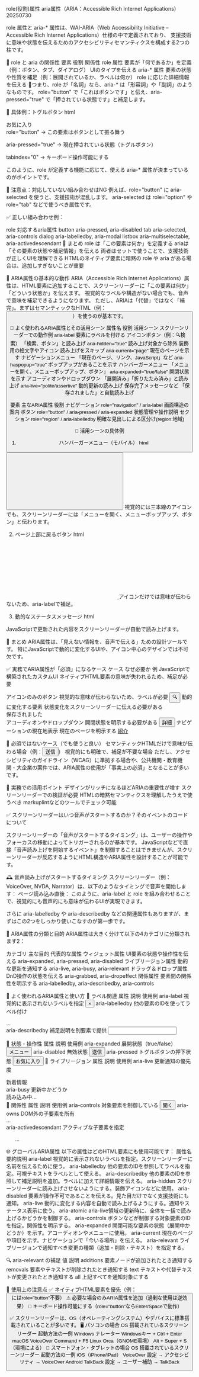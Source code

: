 role(役割)属性 aria属性（ARIA：Accessible Rich Internet Applications）20250730

role 属性と aria-* 属性は、WAI-ARIA（Web Accessibility Initiative – Accessible Rich Internet Applications）仕様の中で定義されており、
支援技術に意味や状態を伝えるためのアクセシビリティセマンティクスを構成する2つの柱です。

🔗 role と aria の関係性
要素	        役割	                                                関係性
role 属性	要素が「何であるか」を定義（例：ボタン、タブ、ダイアログ）	    UIのタイプを伝える
aria-* 属性	要素の状態や性質を補足（例：展開されているか、ラベルは何か）	role に応じた詳細情報を伝える
🧠つまり、role が「名詞」なら、aria-* は「形容詞」や「副詞」のようなものです。
 role="button" で「これはボタンです」と伝え、aria-pressed="true" で「押されている状態です」と補足します。

🧩 具体例：トグルボタン
html
<div role="button" aria-pressed="true" tabindex="0">
  お気に入り
</div>
role="button" → この要素はボタンとして振る舞う

aria-pressed="true" → 現在押されている状態（トグルボタン）

tabindex="0" → キーボード操作可能にする

このように、role が定義する機能に応じて、使える aria-* 属性が決まっているのがポイントです。

🚨 注意点：対応していない組み合わせはNG
例えば、role="button" に aria-selected を使うと、支援技術が混乱します。 
aria-selected は role="option" や role="tab" などで使うべき属性です。

✅ 正しい組み合わせ例：

role	    対応するaria属性
button	    aria-pressed, aria-disabled
tab	        aria-selected, aria-controls
dialog	    aria-labelledby, aria-modal
listbox	    aria-multiselectable, aria-activedescendant
🧭 まとめ
role は「この要素は何か」を定義する
ariaは「その要素の状態や補足情報」を伝える
両者はセットで使うことで、支援技術が正しくUIを理解できる
HTMLのネイティブ要素に暗黙の role や aria がある場合は、追加しすぎないことが重要

🎯 ARIA属性の基本的な動作
ARIA（Accessible Rich Internet Applications）属性は、HTML要素に追加することで、スクリーンリーダーに「この要素は何か」「どういう状態か」を伝えます。
視覚的なラベルや構造がない場合でも、音声で意味を補足できるようになります。
ただし、ARIAは「代替」ではなく「補完」。まずはセマンティックなHTML（例：<button>）を使うのが基本です。

🧪 よく使われるARIA属性とその活用シーン
属性名	                            役割	                    活用シーン	                    スクリーンリーダーでの動作例
aria-label	                    要素にラベルを付ける	       アイコンボタン（例：🔍検索）	    「検索、ボタン」と読み上げ
aria-hidden="true"          	読み上げ対象から除外           装飾用の絵文字やアイコン	         読み上げをスキップ
aria-current="page"	            現在のページを示す	           ナビゲーションメニュー	        「現在のページ、リンク、JavaScript」など
aria-haspopup="true"	        ポップアップがあることを示す	ハンバーガーメニュー	         「メニューを開く、メニューポップアップ、ボタン」
aria-expanded="true/false"	    開閉状態を示す	               アコーディオンやドロップダウン	 「展開済み」「折りたたみ済み」と読み上げ
aria-live="polite/assertive"	動的更新の読み上げ	           保存完了メッセージなど	「保存されました」と自動読み上げ

要素	            主なARIA属性	                                役割
ナビゲーション	 role="navigation" / aria-label	                 画面構造の案内
ボタン	        role="button" / aria-pressed / aria-expanded	状態管理や操作説明
セクション	    role="region" / aria-labelledby	                 明確な見出しによる区分け(region:地域)

🧭 活用シーンの具体例
1. ハンバーガーメニュー（モバイル）
html
<button aria-label="メニューを開く" aria-haspopup="true" aria-expanded="false">
  <svg><!-- アイコン --></svg>
</button>
視覚的には三本線のアイコンでも、スクリーンリーダーには「メニューを開く、メニューポップアップ、ボタン」と伝わります。

2. ページ上部に戻るボタン
html
<a href="#top" aria-label="ページ上部に戻る">
  <svg><!-- 上向き矢印 --></svg>
</a>
アイコンだけでは意味が伝わらないため、aria-labelで補足。

3. 動的なステータスメッセージ
html
<div role="status" aria-live="polite" id="statusMsg"></div>
<script>
  document.getElementById('statusMsg').textContent = '保存されました';
</script>
JavaScriptで更新された内容をスクリーンリーダーが自動で読み上げます。

🧠 まとめ
ARIA属性は、「見えない情報を、音声で伝える」ための設計ツールです。
特にJavaScriptで動的に変化するUIや、アイコン中心のデザインでは不可欠です。


✅ 実務でARIA属性が「必須」になるケース
ケース	                                    なぜ必要か	                                例
JavaScriptで構築されたカスタムUI	ネイティブHTML要素の意味が失われるため、補足が必要	    <div role="button" aria-pressed="true">
アイコンのみのボタン	            視覚的な意味が伝わらないため、ラベルが必要	            <button aria-label="検索">🔍</button>
動的に変化する要素	                状態変化をスクリーンリーダーに伝える必要がある	        <div aria-live="polite">保存されました</div>
アコーディオンやドロップダウン	     開閉状態を明示する必要がある	                        <button aria-expanded="false">詳細</button>
ナビゲーションの現在地表示	         現在のページを明示する	                               <a href="/about" aria-current="page">紹介</a>

🚫 必須ではないケース（でも使うと良い）
セマンティックHTMLだけで意味が伝わる場合（例：<button>送信</button>）
視覚的にも明確で、補足が不要な場合
ただし、アクセシビリティのガイドライン（WCAG）に準拠する場合や、公共機関・教育機関・大企業の案件では、ARIA属性の使用が「事実上の必須」となることが多いです。

🧭 実務での活用ポイント
デザインがリッチになるほどARIAの重要性が増す
スクリーンリーダーでの検証が必要
HTMLの暗黙セマンティクスを理解したうえで使うべき
markuplintなどのツールでチェック可能

✅ スクリーンリーダーはいつ音声がスタートするのか？そのイベントのコードについて

スクリーンリーダーの「音声がスタートするタイミング」は、ユーザーの操作やフォーカスの移動によってトリガーされるのが基本です。
JavaScriptなどで直接「音声読み上げを開始するイベント」を制御することはできませんが、スクリーンリーダーが反応するようにHTML構造やARIA属性を設計することが可能です。

🕰️ 音声読み上げがスタートするタイミング
スクリーンリーダー（例：VoiceOver, NVDA, Narrator）は、以下のようなタイミングで音声を開始します：
ページ読み込み直後：<title>タグや<h1>などの主要要素を読み上げ
フォーカスが移動したとき：Tabキーやスワイプ操作で要素にフォーカスが当たると、その要素のラベルや内容を読み上げ
ARIA属性やrole属性が変化したとき：aria-live領域にテキストが追加されると自動で読み上げ
ユーザーが読み上げコマンドを実行したとき：スクリーンリーダーのショートカット（例：Narrator + R）など

🧪 イベント的に読み上えを「誘導」する方法（コード例）
スクリーンリーダー自体はJavaScriptイベントを直接監視しませんが、DOMの変更やフォーカス移動を通じて読み上げを促すことができます。

✅ 例1：aria-liveで動的メッセージを読み上げ
html
<div role="status" aria-live="polite" id="statusMsg"></div>

<script>
  document.getElementById('statusMsg').textContent = '保存が完了しました';
</script>
このように、aria-live領域にテキストを追加すると、スクリーンリーダーが自動で読み上げます。

✅ 例2：フォーカスを移動して読み上げを促す
html
<div tabindex="-1" id="alertBox" role="alert">エラーがあります</div>

<script>
  document.getElementById('alertBox').focus();
</script>
tabindex="-1"でフォーカス可能にし、focus()で読み上げを誘導できます。

🧭 実務での活用ポイント
読み上げ開始の「イベント」は、ユーザー操作やDOM変更に依存
JavaScriptで直接「音声を開始する」ことはできないが、読み上げを促す設計は可能
aria-liveやrole="alert"などを活用して、動的な通知を伝える
フォーカス移動やラベル付与で、読み上げタイミングをコントロール


🧭 role 属性の基本
role は、HTML要素の「役割」をスクリーンリーダーなどの支援技術に伝えるための属性です。

🔹 よく使う role の例
role値	        意味	                使用例
button	    ボタンとして認識させる	<div role="button">送信</div>
navigation	ナビゲーション領域	    <nav role="navigation">...</nav>
dialog	    モーダルダイアログ	    <div role="dialog">...</div>
alert	    緊急メッセージ	        <div role="alert">エラーがあります</div>
region	    意味のあるセクション	<section role="region" aria-labelledby="title">...</section>
📝補足：HTMLのセマンティック要素（例：<button>）には暗黙の role があるため、基本はネイティブ要素を優先し、必要な場合のみ role を追加します。

🗣️ aria-label 属性の基本
aria-label は、視覚的に表示されないラベルをスクリーンリーダーに伝えるための属性です。

🔹 よく使う場面
使用シーン	                    例	                                            説明
アイコンボタン	       <button aria-label="検索">🔍</button>	             アイコンだけでは意味が伝わらないため、ラベルを補足
複数のナビゲーション	<nav aria-label="グローバルナビゲーション">...</nav>	複数ある場合に区別するためのラベル
装飾アイコンの除外	    <span aria-hidden="true">★</span>	                 読み上げ不要な装飾を除外
🧠ポイント：aria-label は 不可視のラベルなので、視覚的なテキストがない場合や補足が必要な場合に使うのがベストです。

💡 実務での使い分けまとめ
属性	        目的	        使うべきタイミング
role	    要素の役割を明示	カスタムUIやセマンティクスが不足している場合
aria-label	ラベルを補足	    視覚的にラベルがない、または補足が必要な場合

✅ 実装例：アイコンボタン
html
<button aria-label="閉じる">
  <svg role="img" width="24" height="24">
    <title>閉じる</title>
    <path d="..." />
  </svg>
</button>
このように、aria-label と role を組み合わせることで、視覚的にも音声的にも意味が伝わるUIが実現できます。

さらに aria-labelledby や aria-describedby などの関連属性もありますが、まずはこの2つをしっかり使いこなすのが第一歩です。 

🧩 ARIA属性の分類と目的
ARIA属性は大きく分けて以下の4カテゴリに分類されます2：

カテゴリ	                主な目的	                    代表的な属性
ウィジェット属性	     UI要素の状態や操作性を伝える	aria-expanded, aria-pressed, aria-disabled
ライブリージョン属性	 動的な更新を通知する	        aria-live, aria-busy, aria-relevant
ドラッグ＆ドロップ属性	  DnD操作の状態を伝える	        aria-grabbed, aria-dropeffect
関係属性	            要素間の関係性を明示する	   aria-labelledby, aria-describedby, aria-controls

🧠 よく使われるARIA属性と使い方
🔹 ラベル関連
属性	                    説明	                        使用例
aria-label	        視覚的に表示されないラベルを指定	<button aria-label="閉じる">×</button>
aria-labelledby	    他の要素のIDを使ってラベル付け	    <div aria-labelledby="title">...</div>
aria-describedby	補足説明を別要素で提供	            <input aria-describedby="hint">

🔹 状態・操作性
属性	            説明	                使用例
aria-expanded	展開状態（true/false）	<button aria-expanded="false">メニュー</button>
aria-disabled	無効状態	            <button aria-disabled="true">送信</button>
aria-pressed	トグルボタンの押下状態	 <button aria-pressed="true">お気に入り</button>
🔹 ライブリージョン
属性	        説明	            使用例
aria-live	更新通知の優先度	<div aria-live="polite">新着情報</div>
aria-busy	更新中かどうか	    <div aria-busy="true">読み込み中...</div>
🔹 関係性
属性	                        説明	                使用例
aria-controls	        対象要素を制御している	    <button aria-controls="menu">開く</button>
aria-owns	            DOM外の子要素を所有	        <div aria-owns="popup">...</div>
aria-activedescendant	アクティブな子要素を指定	 <ul aria-activedescendant="item1">...</ul>

🌐 グローバルARIA属性
以下の属性はどのHTML要素にも使用可能です：
属性名	要約説明
aria-label	        視覚的に表示されないラベルを指定。スクリーンリーダーに名前を伝えるために使う。
aria-labelledby	    他の要素のIDを参照してラベルを指定。可視テキストをラベルとして使える。
aria-describedby	他の要素のIDを参照して補足説明を追加。ラベルに加えて詳細情報を伝える。
aria-hidden	        スクリーンリーダーに読み上げさせないようにする。装飾アイコンなどに使用。
aria-disabled	    要素が操作不可であることを伝える。見た目だけでなく支援技術にも通知。
aria-live	        動的に変化する内容を自動で読み上げるようにする。通知やステータス表示に使う。
aria-atomic	        aria-live領域の更新時に、全体を一括で読み上げるかどうかを制御する。
aria-controls	    ボタンなどが制御する対象要素のIDを指定。関係性を明示する。
aria-expanded	    開閉可能な要素の状態（展開中かどうか）を示す。アコーディオンやメニューに使用。
aria-current	    現在のページや項目を示す。ナビゲーションで「今いる場所」を伝える。
aria-relevant	    ライブリージョンで通知すべき変更の種類（追加・削除・テキスト）を指定する。

🔍 aria-relevant の補足
値	            説明
additions	要素ノードが追加されたとき通知する
removals	要素やテキストが削除されたとき通知する
text	    テキストや代替テキストが変更されたとき通知する
all	        上記すべてを通知対象にする

🚦 使用上の注意点
✅ ネイティブHTML要素を優先（例：<button>にはrole="button"不要）
⚠️ 必要な場合のみARIA属性を追加（過剰な使用は逆効果）
🎯 キーボード操作可能にする（role="button"ならEnter/Spaceで動作）


✅ スクリーンリーダーは、OS（オペレーティングシステム）やデバイスに標準搭載されていることが多いです。
🖥️ パソコンの場合
OS	        搭載されているスクリーンリーダー	    起動方法の一例
Windows	    ナレーター	                        Windowsキー + Ctrl + Enter
macOS	    VoiceOver	                       Command + F5
Linux	    Orca（GNOME環境）	                Alt + Super + S（環境による）
📱 スマートフォン・タブレットの場合
OS              	搭載されているスクリーンリーダー	起動方法の一例
iOS（iPhone/iPad）	VoiceOver	                    設定 → アクセシビリティ → VoiceOver
Android	TalkBack	                                設定 → ユーザー補助 → TalkBack
